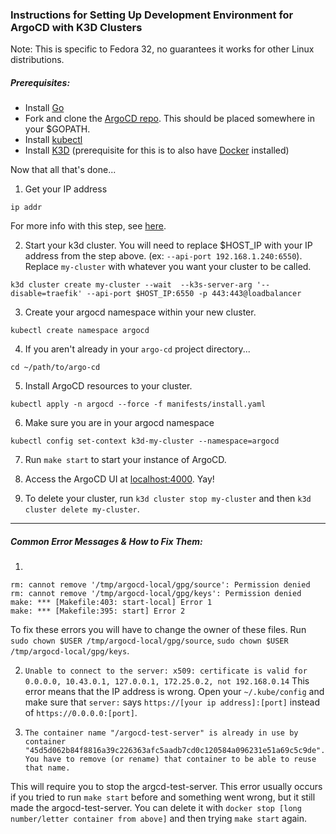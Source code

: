 ### Instructions for Setting Up Development Environment for ArgoCD with K3D Clusters
Note: This is specific to Fedora 32, no guarantees it works for other Linux distributions.

##### Prerequisites: 
- Install [Go](https://golang.org/doc/install)
- Fork and clone the [ArgoCD repo](https://github.com/argoproj/argo-cd). This should be placed somewhere in your $GOPATH.
- Install [kubectl](https://kubernetes.io/docs/tasks/tools/install-kubectl/)
- Install [K3D](https://k3d.io/) (prerequisite for this is to also have [Docker](https://docs.docker.com/get-docker/) installed)

Now that all that's done...

1. Get your IP address
```
ip addr
```
For more info with this step, see [here](https://tecadmin.net/check-ip-address-fedora-desktop/).  

2. Start your k3d cluster.
You will need to replace $HOST_IP with your IP address from the step above. (ex: `--api-port 192.168.1.240:6550`). Replace `my-cluster` with whatever you want your cluster to be called.
```
k3d cluster create my-cluster --wait  --k3s-server-arg '--disable=traefik' --api-port $HOST_IP:6550 -p 443:443@loadbalancer
```
3. Create your argocd namespace within your new cluster.
```
kubectl create namespace argocd
```

4. If you aren't already in your `argo-cd` project directory...
```
cd ~/path/to/argo-cd
```
5. Install ArgoCD resources to your cluster.
```
kubectl apply -n argocd --force -f manifests/install.yaml
```
6. Make sure you are in your argocd namespace 
```
kubectl config set-context k3d-my-cluster --namespace=argocd
```

7. Run `make start` to start your instance of ArgoCD.

8. Access the ArgoCD UI at [localhost:4000](http://localhost:4000/). Yay!

9. To delete your cluster, run `k3d cluster stop my-cluster` and then `k3d cluster delete my-cluster`. 

--- 

##### Common Error Messages & How to Fix Them:

1. 
```
rm: cannot remove '/tmp/argocd-local/gpg/source': Permission denied
rm: cannot remove '/tmp/argocd-local/gpg/keys': Permission denied
make: *** [Makefile:403: start-local] Error 1
make: *** [Makefile:395: start] Error 2
```
To fix these errors you will have to change the owner of these files. Run `sudo chown $USER /tmp/argocd-local/gpg/source`, `sudo chown $USER /tmp/argocd-local/gpg/keys`.

2. `Unable to connect to the server: x509: certificate is valid for 0.0.0.0, 10.43.0.1, 127.0.0.1, 172.25.0.2, not 192.168.0.14` 
This error means that the IP address is wrong. Open your `~/.kube/config` and make sure that `server:` says `https://[your ip address]:[port]` instead of `https://0.0.0.0:[port]`. 

2. `The container name "/argocd-test-server" is already in use by container "45d5d062b84f8816a39c226363afc5aadb7cd0c120584a096231e51a69c5c9de". You have to remove (or rename) that container to be able to reuse that name.`

This will require you to stop the argcd-test-server. This error usually occurs if you tried to run `make start` before and something went wrong, but it still made the argocd-test-server. You can delete it with `docker stop [long number/letter container from above]` and then trying `make start` again.
